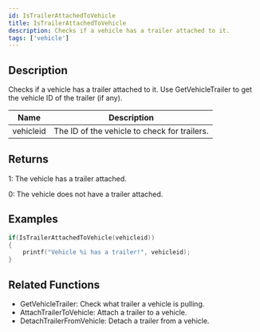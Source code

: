 ```yaml
---
id: IsTrailerAttachedToVehicle
title: IsTrailerAttachedToVehicle
description: Checks if a vehicle has a trailer attached to it.
tags: ['vehicle']
---
```


## Description

Checks if a vehicle has a trailer attached to it. Use GetVehicleTrailer to get the vehicle ID of the trailer (if any).


| Name | Description |
|------|-------------|
|vehicleid | The ID of the vehicle to check for trailers.|


## Returns

 1: The vehicle has a trailer attached.

 0: The vehicle does not have a trailer attached.


## Examples


```c
if(IsTrailerAttachedToVehicle(vehicleid))
{
    printf("Vehicle %i has a trailer!", vehicleid);
}
```


## Related Functions


-  GetVehicleTrailer: Check what trailer a vehicle is pulling.
-  AttachTrailerToVehicle: Attach a trailer to a vehicle.
-  DetachTrailerFromVehicle: Detach a trailer from a vehicle.